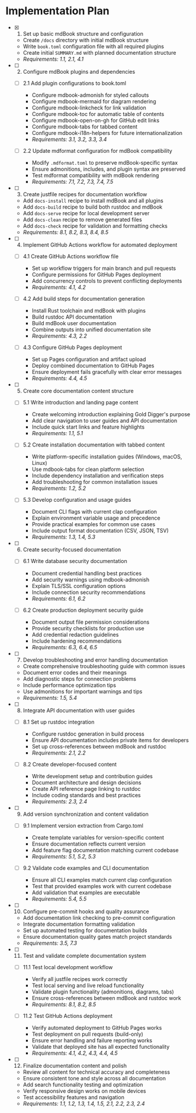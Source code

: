 # Implementation Plan

- [x] 1. Set up basic mdBook structure and configuration

  - Create `/docs` directory with initial mdBook structure
  - Write `book.toml` configuration file with all required plugins
  - Create initial `SUMMARY.md` with planned documentation structure
  - _Requirements: 1.1, 2.1, 4.1_

- [ ] 2. Configure mdBook plugins and dependencies

  - [ ] 2.1 Add plugin configurations to book.toml

    - Configure mdbook-admonish for styled callouts
    - Configure mdbook-mermaid for diagram rendering
    - Configure mdbook-linkcheck for link validation
    - Configure mdbook-toc for automatic table of contents
    - Configure mdbook-open-on-gh for GitHub edit links
    - Configure mdbook-tabs for tabbed content
    - Configure mdbook-i18n-helpers for future internationalization
    - _Requirements: 3.1, 3.2, 3.3, 3.4_

  - [ ] 2.2 Update mdformat configuration for mdBook compatibility

    - Modify `.mdformat.toml` to preserve mdBook-specific syntax
    - Ensure admonitions, includes, and plugin syntax are preserved
    - Test mdformat compatibility with mdBook rendering
    - _Requirements: 7.1, 7.2, 7.3, 7.4, 7.5_

- [ ] 3. Create justfile recipes for documentation workflow

  - Add `docs-install` recipe to install mdBook and all plugins
  - Add `docs-build` recipe to build both rustdoc and mdBook
  - Add `docs-serve` recipe for local development server
  - Add `docs-clean` recipe to remove generated files
  - Add `docs-check` recipe for validation and formatting checks
  - _Requirements: 8.1, 8.2, 8.3, 8.4, 8.5_

- [ ] 4. Implement GitHub Actions workflow for automated deployment

  - [ ] 4.1 Create GitHub Actions workflow file

    - Set up workflow triggers for main branch and pull requests
    - Configure permissions for GitHub Pages deployment
    - Add concurrency controls to prevent conflicting deployments
    - _Requirements: 4.1, 4.2_

  - [ ] 4.2 Add build steps for documentation generation

    - Install Rust toolchain and mdBook with plugins
    - Build rustdoc API documentation
    - Build mdBook user documentation
    - Combine outputs into unified documentation site
    - _Requirements: 4.3, 2.2_

  - [ ] 4.3 Configure GitHub Pages deployment

    - Set up Pages configuration and artifact upload
    - Deploy combined documentation to GitHub Pages
    - Ensure deployment fails gracefully with clear error messages
    - _Requirements: 4.4, 4.5_

- [ ] 5. Create core documentation content structure

  - [ ] 5.1 Write introduction and landing page content

    - Create welcoming introduction explaining Gold Digger's purpose
    - Add clear navigation to user guides and API documentation
    - Include quick start links and feature highlights
    - _Requirements: 1.1, 5.1_

  - [ ] 5.2 Create installation documentation with tabbed content

    - Write platform-specific installation guides (Windows, macOS, Linux)
    - Use mdbook-tabs for clean platform selection
    - Include dependency installation and verification steps
    - Add troubleshooting for common installation issues
    - _Requirements: 1.2, 5.2_

  - [ ] 5.3 Develop configuration and usage guides

    - Document CLI flags with current clap configuration
    - Explain environment variable usage and precedence
    - Provide practical examples for common use cases
    - Include output format documentation (CSV, JSON, TSV)
    - _Requirements: 1.3, 1.4, 5.3_

- [ ] 6. Create security-focused documentation

  - [ ] 6.1 Write database security documentation

    - Document credential handling best practices
    - Add security warnings using mdbook-admonish
    - Explain TLS/SSL configuration options
    - Include connection security recommendations
    - _Requirements: 6.1, 6.2_

  - [ ] 6.2 Create production deployment security guide

    - Document output file permission considerations
    - Provide security checklists for production use
    - Add credential redaction guidelines
    - Include hardening recommendations
    - _Requirements: 6.3, 6.4, 6.5_

- [ ] 7. Develop troubleshooting and error handling documentation

  - Create comprehensive troubleshooting guide with common issues
  - Document error codes and their meanings
  - Add diagnostic steps for connection problems
  - Include performance optimization tips
  - Use admonitions for important warnings and tips
  - _Requirements: 1.5, 5.4_

- [ ] 8. Integrate API documentation with user guides

  - [ ] 8.1 Set up rustdoc integration

    - Configure rustdoc generation in build process
    - Ensure API documentation includes private items for developers
    - Set up cross-references between mdBook and rustdoc
    - _Requirements: 2.1, 2.2_

  - [ ] 8.2 Create developer-focused content

    - Write development setup and contribution guides
    - Document architecture and design decisions
    - Create API reference page linking to rustdoc
    - Include coding standards and best practices
    - _Requirements: 2.3, 2.4_

- [ ] 9. Add version synchronization and content validation

  - [ ] 9.1 Implement version extraction from Cargo.toml

    - Create template variables for version-specific content
    - Ensure documentation reflects current version
    - Add feature flag documentation matching current codebase
    - _Requirements: 5.1, 5.2, 5.3_

  - [ ] 9.2 Validate code examples and CLI documentation

    - Ensure all CLI examples match current clap configuration
    - Test that provided examples work with current codebase
    - Add validation that examples are executable
    - _Requirements: 5.4, 5.5_

- [ ] 10. Configure pre-commit hooks and quality assurance

  - Add documentation link checking to pre-commit configuration
  - Integrate documentation formatting validation
  - Set up automated testing for documentation builds
  - Ensure documentation quality gates match project standards
  - _Requirements: 3.5, 7.3_

- [ ] 11. Test and validate complete documentation system

  - [ ] 11.1 Test local development workflow

    - Verify all justfile recipes work correctly
    - Test local serving and live reload functionality
    - Validate plugin functionality (admonitions, diagrams, tabs)
    - Ensure cross-references between mdBook and rustdoc work
    - _Requirements: 8.1, 8.2, 8.5_

  - [ ] 11.2 Test GitHub Actions deployment

    - Verify automated deployment to GitHub Pages works
    - Test deployment on pull requests (build-only)
    - Ensure error handling and failure reporting works
    - Validate that deployed site has all expected functionality
    - _Requirements: 4.1, 4.2, 4.3, 4.4, 4.5_

- [ ] 12. Finalize documentation content and polish

  - Review all content for technical accuracy and completeness
  - Ensure consistent tone and style across all documentation
  - Add search functionality testing and optimization
  - Verify responsive design works on mobile devices
  - Test accessibility features and navigation
  - _Requirements: 1.1, 1.2, 1.3, 1.4, 1.5, 2.1, 2.2, 2.3, 2.4_
